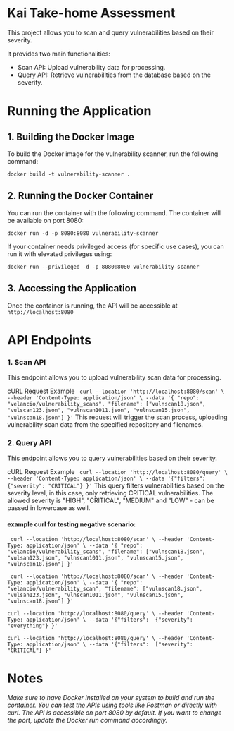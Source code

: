 # Kai Take-home Assessment
This project allows you to scan and query vulnerabilities based on their severity. 

It provides two main functionalities:
 - Scan API: Upload vulnerability data for processing.
 - Query API: Retrieve vulnerabilities from the database based on the severity.

# Running the Application
## 1. Building the Docker Image
To build the Docker image for the vulnerability scanner, run the following command:

`docker build -t vulnerability-scanner .`

## 2. Running the Docker Container
You can run the container with the following command. The container will be available on port 8080:

`docker run -d -p 8080:8080 vulnerability-scanner`

If your container needs privileged access (for specific use cases), you can run it with elevated privileges using:

`docker run --privileged -d -p 8080:8080 vulnerability-scanner`

## 3. Accessing the Application
Once the container is running, the API will be accessible at `http://localhost:8080`

# API Endpoints
### 1. Scan API
This endpoint allows you to upload vulnerability scan data for processing.

cURL Request Example
`
curl --location 'http://localhost:8080/scan' \
--header 'Content-Type: application/json' \
--data '{
  "repo": "velancio/vulnerability_scans",
  "filename": ["vulnscan18.json", "vulscan123.json", "vulnscan1011.json", "vulnscan15.json", "vulnscan18.json"]
}'`
This request will trigger the scan process, uploading vulnerability scan data from the specified repository and filenames.

### 2. Query API
This endpoint allows you to query vulnerabilities based on their severity.

cURL Request Example
`
curl --location 'http://localhost:8080/query' \
--header 'Content-Type: application/json' \
--data '{"filters": 
  {"severity": "CRITICAL"}
}'`
This query filters vulnerabilities based on the severity level, in this case, only retrieving CRITICAL vulnerabilities.
The allowed severity is "HIGH", "CRITICAL", "MEDIUM" and "LOW" - can be passed in lowercase as well.

#### example curl for testing negative scenario:
`
curl --location 'http://localhost:8080/scan' \
--header 'Content-Type: application/json' \
--data '{
  "repo": "velancio/vulnerability_scans",
  "filename": ["vulnscan18.json", "vulsan123.json", "vlnscan1011.json", "vulnscan15.json", "vulnscan18.json"]
}'`

`
curl --location 'http://localhost:8080/scan' \
--header 'Content-Type: application/json' \
--data '{
  "repo": "velancio/vulnerability_scan",
  "filename": ["vulnscan18.json", "vulsan123.json", "vlnscan1011.json", "vulnscan15.json", "vulnscan18.json"]
}'`

`curl --location 'http://localhost:8080/query' \
--header 'Content-Type: application/json' \
--data '{"filters": 
{"severity": "everything"}
}'`

`curl --location 'http://localhost:8080/query' \
--header 'Content-Type: application/json' \
--data '{"filters": 
["severity": "CRITICAL"]
}'`

# **Notes**
*Make sure to have Docker installed on your system to build and run the container.
You can test the APIs using tools like Postman or directly with curl.
The API is accessible on port 8080 by default. If you want to change the port, update the Docker run command accordingly.*





